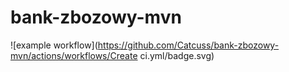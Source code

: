 # bank-zbozowy-mvn
![example workflow](https://github.com/Catcuss/bank-zbozowy-mvn/actions/workflows/Create ci.yml/badge.svg)
